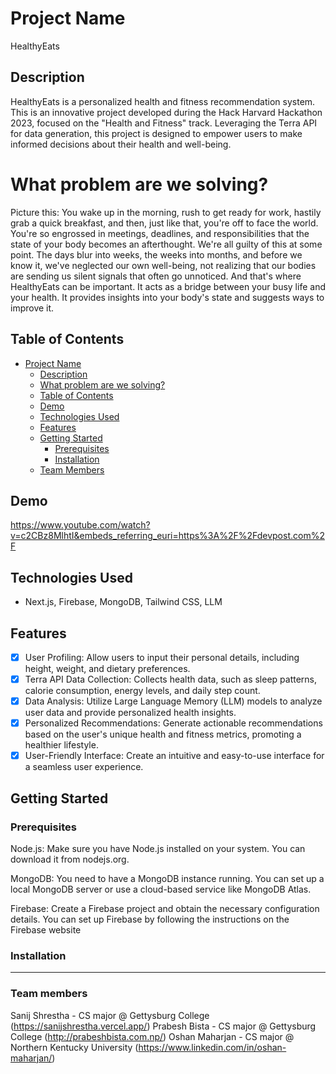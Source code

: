 # Project Name

HealthyEats

## Description

HealthyEats is a personalized health and fitness recommendation system. This is an innovative project developed during the Hack Harvard Hackathon 2023, focused on the "Health and Fitness" track. Leveraging the Terra API for data generation, this project is designed to empower users to make informed decisions about their health and well-being. 

# What problem are we solving?
Picture this: You wake up in the morning, rush to get ready for work, hastily grab a quick breakfast, and then, just like that, you're off to face the world. You're so engrossed in meetings, deadlines, and responsibilities that the state of your body becomes an afterthought. We're all guilty of this at some point. The days blur into weeks, the weeks into months, and before we know it, we've neglected our own well-being, not realizing that our bodies are sending us silent signals that often go unnoticed.
And that's where HealthyEats can be important. It acts as a bridge between your busy life and your health. It provides insights into your body's state and suggests ways to improve it. 

## Table of Contents

- [Project Name](#project-name)
  - [Description](#description)
  - [What problem are we solving?](#what-problem-are-we-solving?)
  - [Table of Contents](#table-of-contents)
  - [Demo](#demo)
  - [Technologies Used](#technologies-used)
  - [Features](#features)
  - [Getting Started](#getting-started)
    - [Prerequisites](#prerequisites)
    - [Installation](#installation)
  - [Team Members](#team-members)

## Demo

https://www.youtube.com/watch?v=c2CBz8MlhtI&embeds_referring_euri=https%3A%2F%2Fdevpost.com%2F

## Technologies Used

- Next.js, Firebase, MongoDB, Tailwind CSS, LLM

## Features

- [x] User Profiling: Allow users to input their personal details, including height, weight, and dietary preferences.
- [x] Terra API Data Collection: Collects health data, such as sleep patterns, calorie consumption, energy levels, and daily step count.
- [x] Data Analysis: Utilize Large Language Memory (LLM) models to analyze user data and provide personalized health insights.
- [x] Personalized Recommendations: Generate actionable recommendations based on the user's unique health and fitness metrics, promoting a healthier lifestyle.
- [x] User-Friendly Interface: Create an intuitive and easy-to-use interface for a seamless user experience.

## Getting Started

### Prerequisites

Node.js: Make sure you have Node.js installed on your system. You can download it from nodejs.org.

MongoDB: You need to have a MongoDB instance running. You can set up a local MongoDB server or use a cloud-based service like MongoDB Atlas.

Firebase: Create a Firebase project and obtain the necessary configuration details. You can set up Firebase by following the instructions on the Firebase website

### Installation




---

### Team members
Sanij Shrestha - CS major @ Gettysburg College (https://sanijshrestha.vercel.app/)
Prabesh Bista - CS major @ Gettysburg College (http://prabeshbista.com.np/)
Oshan Maharjan - CS major @ Northern Kentucky University (https://www.linkedin.com/in/oshan-maharjan/)
